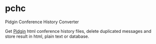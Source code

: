 # pchc
Pidgin Conference History Converter

Get [Pidgin](https://en.wikipedia.org/wiki/Pidgin_%28software%29) html conference history files, delete duplicated messages and store result in html, plain text or database.
